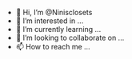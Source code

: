- 👋 Hi, I’m @Ninisclosets
- 👀 I’m interested in ...
- 🌱 I’m currently learning ...
- 💞️ I’m looking to collaborate on ...
- 📫 How to reach me ...

<!---
Ninisclosets/Ninisclosets is a ✨ special ✨ repository because its `README.md` (this file) appears on your GitHub profile.
You can click the Preview link to take a look at your changes.
--->
